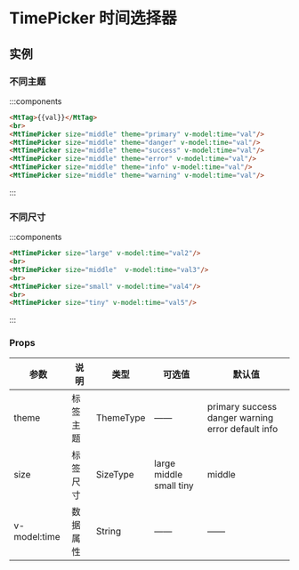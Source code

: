 # TimePicker 时间选择器

## 实例

<script setup>
import { ref } from 'vue'

const val = ref("11:10:00")
const va2 = ref("12:10:00")
const va3 = ref("12:10:00")
const va4 = ref("12:10:00")
const va5 = ref("12:10:00")
</script>

### 不同主题

:::components
```html
<MtTag>{{val}}</MtTag>
<br>
<MtTimePicker size="middle" theme="primary" v-model:time="val"/>
<MtTimePicker size="middle" theme="danger" v-model:time="val"/>
<MtTimePicker size="middle" theme="success" v-model:time="val"/>
<MtTimePicker size="middle" theme="error" v-model:time="val"/>
<MtTimePicker size="middle" theme="info" v-model:time="val"/>
<MtTimePicker size="middle" theme="warning" v-model:time="val"/>
```
:::

### 不同尺寸

:::components
```html
<MtTimePicker size="large" v-model:time="val2"/>
<br>
<MtTimePicker size="middle"  v-model:time="val3"/>
<br>
<MtTimePicker size="small" v-model:time="val4"/>
<br>
<MtTimePicker size="tiny" v-model:time="val5"/>
```
:::

### Props

|参数|说明|类型|可选值|默认值|
|--|--|--|--|--|
|theme|标签主题|ThemeType|——|primary success danger warning error default info|primary|
|size|标签尺寸|SizeType|large middle small tiny|middle|
|v-model:time|数据属性|String|——|——|